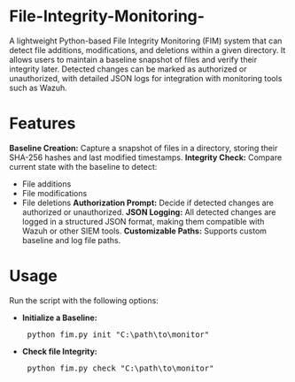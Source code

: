 # File-Integrity-Monitoring-
A lightweight Python-based File Integrity Monitoring (FIM) system that can detect file additions, modifications, and deletions within a given directory.
It allows users to maintain a baseline snapshot of files and verify their integrity later.
Detected changes can be marked as authorized or unauthorized, with detailed JSON logs for integration with monitoring tools such as Wazuh.

# Features

**Baseline Creation:** Capture a snapshot of files in a directory, storing their SHA-256 hashes and last modified timestamps.
**Integrity Check:** Compare current state with the baseline to detect:
- File additions
- File modifications
- File deletions
**Authorization Prompt:** Decide if detected changes are authorized or unauthorized.
**JSON Logging:** All detected changes are logged in a structured JSON format, making them compatible with Wazuh or other SIEM tools.
**Customizable Paths:** Supports custom baseline and log file paths.

# Usage
Run the script with the following options:
- **Initialize a Baseline:**
  <pre> python fim.py init "C:\path\to\monitor"  </pre>
- **Check file Integrity:**
    <pre> python fim.py check "C:\path\to\monitor"  </pre>
